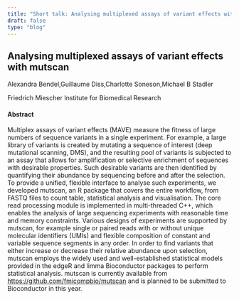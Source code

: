 ```yaml
---
title: "Short talk: Analysing multiplexed assays of variant effects with mutscan"
draft: false
type: "blog"
---
```


## Analysing multiplexed assays of variant effects with mutscan

Alexandra Bendel,Guillaume Diss,Charlotte Soneson,Michael B Stadler	

Friedrich Miescher Institute for Biomedical Research	

#### Abstract

Multiplex assays of variant effects (MAVE) measure the fitness of large numbers of sequence variants in a single experiment. For example, a large library of variants is created by mutating a sequence of interest (deep mutational scanning, DMS), and the resulting pool of variants is subjected to an assay that allows for amplification or selective enrichment of sequences with desirable properties. Such desirable variants are then identified by quantifying their abundance by sequencing before and after the selection. To provide a unified, flexible interface to analyse such experiments, we developed mutscan, an R package that covers the entire workflow, from FASTQ files to count table, statistical analysis and visualisation. The core read processing module is implemented in multi-threaded C++, which enables the analysis of large sequencing experiments with reasonable time and memory constraints. Various designs of experiments are supported by mutscan, for example single or paired reads with or without unique molecular identifiers (UMIs) and flexible composition of constant and variable sequence segments in any order. In order to find variants that either increase or decrease their relative abundance upon selection, mutscan employs the widely used and well-established statistical models provided in the edgeR and limma Bioconductor packages to perform statistical analysis. mutscan is currently available from https://github.com/fmicompbio/mutscan and is planned to be submitted to Bioconductor in this year.
